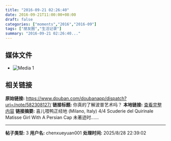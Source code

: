 ```yaml
---
title: "2016-09-21 02:26:40"
date: 2016-09-21T11:00:00+08:00
draft: false
categories: ["moments","2016","2016-09"]
tags: ["朋友圈","生活记录"]
summary: "2016-09-21 02:26:40..."
---
```


## 媒体文件

- ![Media 1](/Moments/photos/2016-09-21/201609210226400.jpg)

## 相关链接

**原始链接:** https://www.douban.com/doubanapp/dispatch?uri=/note/582308127/
**链接标题:** 你真的了解波普艺术吗？
**本地链接:** [查看完整内容](/link_content/2016/09/2016-09-21-1/link_content/)
**链接摘要:** 喜儿喂鸭正经地
        (Milano, Italy)
    4/4 Scuderie del Quirinale Matisse Girl With A Persian Cap 未著迹时......

---

**帖子类型:** 3
**用户名:** chenxueyuan001
**处理时间:** 2025/8/28 22:39:02